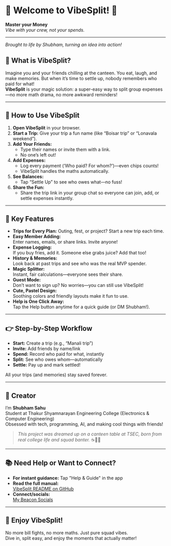 # 🎉 Welcome to VibeSplit! 🎉

**Master your Money**  
*Vibe with your crew, not your spends.*

---
*Brought to life by Shubham, turning an idea into action!*

## 🍟 What is VibeSplit?

Imagine you and your friends chilling at the canteen. You eat, laugh, and make memories. But when it’s time to settle up, nobody remembers who paid for what!  
**VibeSplit** is your magic solution: a super-easy way to split group expenses—no more math drama, no more awkward reminders!

---

## 🚀 How to Use VibeSplit

1. **Open VibeSplit** in your browser.
2. **Start a Trip:** Give your trip a fun name (like “Boisar trip” or “Lonavala weekend”).
3. **Add Your Friends:**  
   - Type their names or invite them with a link.  
   - No one’s left out!
4. **Add Expenses:**  
   - Log every payment (‘Who paid? For whom?’)—even chips counts!
   - VibeSplit handles the maths automatically.
5. **See Balances:**  
   - Tap “Settle Up” to see who owes what—no fuss!
6. **Share the Fun:**  
   - Share the trip link in your group chat so everyone can join, add, or settle expenses instantly.

---

## 🌈 Key Features

- **Trips for Every Plan:** Outing, fest, or project? Start a new trip each time.
- **Easy Member Adding:**  
  Enter names, emails, or share links. Invite anyone!
- **Expense Logging:**  
  If you buy fries, add it. Someone else grabs juice? Add that too!
- **History & Memories:**  
  Look back at past trips and see who was the real MVP spender.
- **Magic Splitter:**  
  Instant, fair calculations—everyone sees their share.
- **Guest Mode:**  
  Don’t want to sign up? No worries—you can still use VibeSplit!
- **Cute, Pastel Design:**  
  Soothing colors and friendly layouts make it fun to use.
- **Help is One Click Away:**  
  Tap the Help button anytime for a quick guide (or DM Shubham!).

---

## 👉 Step-by-Step Workflow

- **Start:** Create a trip (e.g., “Manali trip”)
- **Invite:** Add friends by name/link
- **Spend:** Record who paid for what, instantly
- **Split:** See who owes whom—automatically
- **Settle:** Pay up and mark settled!

All your trips (and memories) stay saved forever.

---

## 👦 Creator

I’m **Shubham Sahu**  
Student at Thakur Shyamnarayan Engineering College (Electronics & Computer Engineering)  
Obsessed with tech, programming, AI, and making cool things with friends!

> *This project was dreamed up on a canteen table at TSEC, born from real college life and squad banter.* ☕🍟✨

---

## 📚 Need Help or Want to Connect?

- **For instant guidance:** Tap "Help & Guide" in the app
- **Read the full manual:**  
  [VibeSplit README on GitHub](https://github.com/https-shubhamsahu/VibeSplit?tab=readme-ov-file#readme-ov-file)
- **Connect/socials:**  
  [My Beacon Socials](https://beacons.ai/shubhamsahu)

---

## 🦄 Enjoy VibeSplit!

No more bill fights, no more maths. Just pure squad vibes.  
Dive in, split easy, and enjoy the moments that actually matter!
